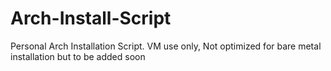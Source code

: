 # Arch-Install-Script
Personal Arch Installation Script. VM use only, Not optimized for bare metal installation but to be added soon
